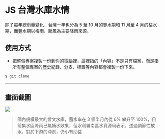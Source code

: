 # JS 台灣水庫水情

除了每年總雨量變化，台灣一年也分為 5 至 10 月的豐水期和 11 月至 4 月的枯水期，而豐水期以梅雨、颱風為主要降雨來源。

## 使用方式
- 把整個專案複製一份到你的電腦裡，這裡指的「內容」不是只有檔案，而是指所有整個專案的歷史紀錄、分支、標籤等內容都會複製一份下來。
```sh
$ git clone
```

----

## 畫面截圖
![](https://i.imgur.com/SQLlprc.png)
> 國內規模最大的曾文水庫，蓄水率在 3 個半月內從 6% 攀升至 100%，目前集水區降雨已無補水效果，但水利署南區水資源局表示，透過調節性放水，對於下游的沖淤，仍小有助益
